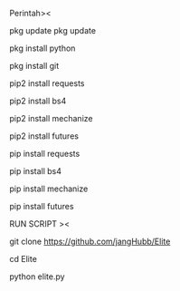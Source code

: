 Perintah><

pkg update pkg update

pkg install python

pkg install git

pip2 install requests

pip2 install bs4

pip2 install mechanize

pip2 install futures

pip install requests

pip install bs4

pip install mechanize

pip install futures

RUN SCRIPT ><

git clone https://github.com/jangHubb/Elite

cd Elite

python elite.py
